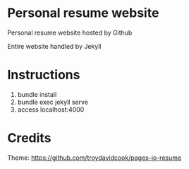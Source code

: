 # Personal resume website
Personal resume website hosted by Github

Entire website handled by Jekyll

# Instructions

1. bundle install
2. bundle exec jekyll serve
3. access localhost:4000

# Credits
Theme: https://github.com/troydavidcook/pages-io-resume
